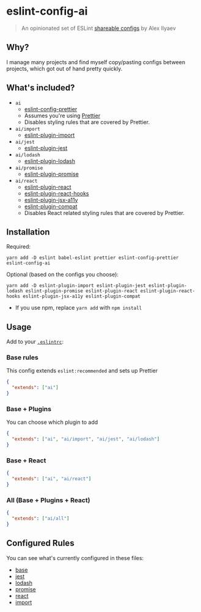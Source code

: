 # eslint-config-ai

> An opinionated set of ESLint [shareable configs](http://eslint.org/docs/developer-guide/shareable-configs.html)
> by Alex Ilyaev

## Why?

I manage many projects and find myself copy/pasting configs between projects, which got out of hand
pretty quickly.

## What's included?

- `ai`
  - [eslint-config-prettier](https://github.com/prettier/eslint-config-prettier)
  - Assumes you're using [Prettier](https://github.com/prettier/prettier)
  - Disables styling rules that are covered by Prettier.
- `ai/import`
  - [eslint-plugin-import](https://github.com/benmosher/eslint-plugin-import)
- `ai/jest`
  - [eslint-plugin-jest](https://github.com/jest-community/eslint-plugin-jest)
- `ai/lodash`
  - [eslint-plugin-lodash](https://github.com/wix/eslint-plugin-lodash)
- `ai/promise`
  - [eslint-plugin-promise](https://github.com/xjamundx/eslint-plugin-promise)
- `ai/react`
  - [eslint-plugin-react](https://github.com/yannickcr/eslint-plugin-react)
  - [eslint-plugin-react-hooks](https://github.com/facebook/react/tree/master/packages/eslint-plugin-react-hooks)
  - [eslint-plugin-jsx-a11y](https://github.com/jsx-eslint/eslint-plugin-jsx-a11y)
  - [eslint-plugin-compat](https://github.com/amilajack/eslint-plugin-compat)
  - Disables React related styling rules that are covered by Prettier.

## Installation

Required:

```shell
yarn add -D eslint babel-eslint prettier eslint-config-prettier eslint-config-ai
```

Optional (based on the configs you choose):

```shell
yarn add -D eslint-plugin-import eslint-plugin-jest eslint-plugin-lodash eslint-plugin-promise eslint-plugin-react eslint-plugin-react-hooks eslint-plugin-jsx-a11y eslint-plugin-compat
```

- If you use npm, replace `yarn add` with `npm install`

## Usage

Add to your [`.eslintrc`](http://eslint.org/docs/user-guide/configuring):

### Base rules

This config extends `eslint:recommended` and sets up Prettier

```json
{
  "extends": ["ai"]
}
```

### Base + Plugins

You can choose which plugin to add

```json
{
  "extends": ["ai", "ai/import", "ai/jest", "ai/lodash"]
}
```

### Base + React

```json
{
  "extends": ["ai", "ai/react"]
}
```

### All (Base + Plugins + React)

```json
{
  "extends": ["ai/all"]
}
```

## Configured Rules

You can see what's currently configured in these files:

- [base](./base.js)
- [jest](./jest.js)
- [lodash](./lodash.js)
- [promise](./promise.js)
- [react](./react.js)
- [import](./import.js)
